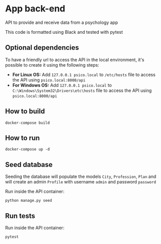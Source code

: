 # App back-end

API to provide and receive data from a psychology app

This code is formatted using Black and tested with pytest

## Optional dependencies

To have a friendly url to access the API in the local environment, it's possible to create it using the following steps:

- **For Linux OS:** Add `127.0.0.1 psico.local` to `/etc/hosts` file to access the API using `psico.local:8000/api`
- **For Windows OS:** Add `127.0.0.1 psico.local` to `C:\Windows\System32\Drivers\etc\hosts` file to access the API using `psico.local:8000/api`

## How to build

`docker-compose build`

## How to run

`docker-compose up -d`

## Seed database

Seeding the database will populate the models `City`, `Profession`, `Plan` and will create an admin `Profile` with username `admin` and password `password`

Run inside the API container:

`python manage.py seed`

## Run tests

Run inside the API container:

`pytest`
